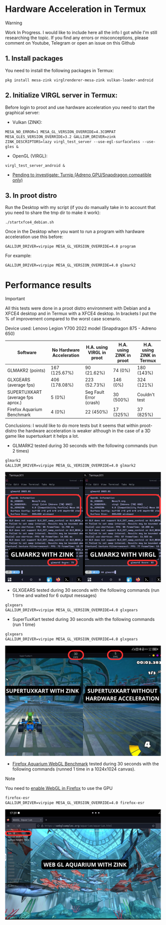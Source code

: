 # Hardware Acceleration in Termux
> [!WARNING]  
> Work In Progress. I would like to include here all the info I got while I'm still researching the topic. If you find any errors  or misconceptions, please comment on Youtube, Telegram or open an issue on this Github

## 1. Install packages
You need to install the following packages in Termux: 
```
pkg install mesa-zink virglrenderer-mesa-zink vulkan-loader-android
```

## 2. Initialize VIRGL server in Termux: 
Before login to proot and use hardware acceleration you need to start the graphical server: 

* Vulkan (ZINK):
```
MESA_NO_ERROR=1 MESA_GL_VERSION_OVERRIDE=4.3COMPAT MESA_GLES_VERSION_OVERRIDE=3.2 GALLIUM_DRIVER=zink ZINK_DESCRIPTORS=lazy virgl_test_server --use-egl-surfaceless --use-gles &
```
* OpenGL (VIRGL):
```
virgl_test_server_android &
```
* [Pending to investigate: Turnip (Adreno GPU/Snapdragon compatible only)](https://www.reddit.com/r/termux/comments/16dfdsw/proot_only_dri3_patch_freedreno_turnip_driver/)


## 3. In proot distro 
Run the Desktop with my script (if you do manually take in to account that you need to share the tmp dir to make it work): 
```
./startxfce4_debian.sh
```

Once in the Desktop when you want to run a program with hardware acceleration use this before: 
```
GALLIUM_DRIVER=virpipe MESA_GL_VERSION_OVERRIDE=4.0 program
```
For example: 
```
GALLIUM_DRIVER=virpipe MESA_GL_VERSION_OVERRIDE=4.0 glmark2
```

# Performance results 
> [!IMPORTANT]  
> All this tests were done in a proot distro environment with Debian and a XFCE4 desktop and in Termux with a XFCE4 desktop. In brackets I put the % of improvement compared to the worst case scenario.

Device used: Lenovo Legion Y700 2022 model (Snapdragon 875 - Adreno 650)

| Software | No Hardware Acceleration | H.A. using VIRGL in proot | H.A. using ZINK in proot | H.A. using ZINK in Termux |
| --- | --- | --- | --- | --- |
| GLMAKR2 (points) | 167 (125.67%) | 90 (21.62%) | 74 (0%)| 180 (143%)|
| GLXGEARS (average fps) | 406 (178.08%) | 223 (52.73%) | 146 (0%) | 324 (121%) |
| SUPERTUXKART (average fps aprox.) | 5 (0%) | Seg Fault Error (crash) | 30 (500%) | Couldn't test |
| Firefox Aquarium Benchmark | 4 (0%) | 22 (450%) | 17 (325%)  | 37 (825%) |

Conclusions: I would like to do more tests but it seems that within proot-distro the hardware acceleration is weaker although in the case of a 3D game like supertuxkart it helps a lot.

* GLMARK2 tested during 30 seconds with the following commands (run 2 times)
```
glmark2
GALLIUM_DRIVER=virpipe MESA_GL_VERSION_OVERRIDE=4.0 glmark2
```
![GLMARK2 comparison](./images/glmark2_comparison.png)

* GLXGEARS tested during 30 seconds with the following commands (run 1 time and waited for 6 output messages)
```
glxgears
GALLIUM_DRIVER=virpipe MESA_GL_VERSION_OVERRIDE=4.0 glxgears
```
* SuperTuxKart tested during 30 seconds with the following commands (run 1 time)
```
glxgears
GALLIUM_DRIVER=virpipe MESA_GL_VERSION_OVERRIDE=4.0 glxgears
```
![SUPERTUXKART comparison](./images/supertuxkart_comparison.png)

* [Firefox Aquarium WebGL Benchmark](https://webglsamples.org/aquarium/aquarium.html) tested during 30 seconds with the following commands (runned 1 time in a 1024x1024 canvas).
> [!NOTE]  
> You need to [enable WebGL in Firefox](https://help.interplaylearning.com/en/help/how-to-enable-webgl-in-firefox) to use the GPU
  
```
firefox-esr
GALLIUM_DRIVER=virpipe MESA_GL_VERSION_OVERRIDE=4.0 firefox-esr
```
![WEB GL Aquarium on Firefox](./images/webglaquarium.png)
